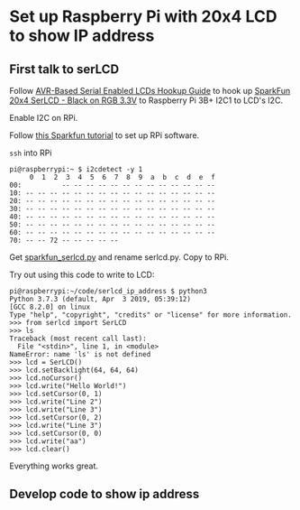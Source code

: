 # Set up Raspberry Pi with 20x4 LCD to show IP address

## First talk to serLCD

Follow [AVR-Based Serial Enabled LCDs Hookup Guide](https://learn.sparkfun.com/tutorials/avr-based-serial-enabled-lcds-hookup-guide/all#i2c-hardware-hookup--example-code---basic) to hook up [SparkFun 20x4 SerLCD - Black on RGB 3.3V](https://www.sparkfun.com/products/14074) to Raspberry Pi 3B+ I2C1 to LCD's I2C.

Enable I2C on RPi.

Follow [this Sparkfun tutorial](https://learn.sparkfun.com/tutorials/raspberry-pi-spi-and-i2c-tutorial/all#i2c-on-pi) to set up RPi software.

`ssh` into RPi

    pi@raspberrypi:~ $ i2cdetect -y 1
         0  1  2  3  4  5  6  7  8  9  a  b  c  d  e  f
    00:          -- -- -- -- -- -- -- -- -- -- -- -- --
    10: -- -- -- -- -- -- -- -- -- -- -- -- -- -- -- --
    20: -- -- -- -- -- -- -- -- -- -- -- -- -- -- -- --
    30: -- -- -- -- -- -- -- -- -- -- -- -- -- -- -- --
    40: -- -- -- -- -- -- -- -- -- -- -- -- -- -- -- --
    50: -- -- -- -- -- -- -- -- -- -- -- -- -- -- -- --
    60: -- -- -- -- -- -- -- -- -- -- -- -- -- -- -- --
    70: -- -- 72 -- -- -- -- --

Get [sparkfun_serlcd.py](shigeru-kawaguchi/Python-SparkFun-SerLCD) and rename serlcd.py. Copy to RPi.

Try out using this code to write to LCD:

    pi@raspberrypi:~/code/serlcd_ip_address $ python3
    Python 3.7.3 (default, Apr  3 2019, 05:39:12)
    [GCC 8.2.0] on linux
    Type "help", "copyright", "credits" or "license" for more information.
    >>> from serlcd import SerLCD
    >>> ls
    Traceback (most recent call last):
      File "<stdin>", line 1, in <module>
    NameError: name 'ls' is not defined
    >>> lcd = SerLCD()
    >>> lcd.setBacklight(64, 64, 64)
    >>> lcd.noCursor()
    >>> lcd.write("Hello World!")
    >>> lcd.setCursor(0, 1)
    >>> lcd.write("Line 2")
    >>> lcd.write("Line 3")
    >>> lcd.setCursor(0, 2)
    >>> lcd.write("Line 3")
    >>> lcd.setCursor(0, 0)
    >>> lcd.write("aa")
    >>> lcd.clear()
    
Everything works great.

## Develop code to show ip address

